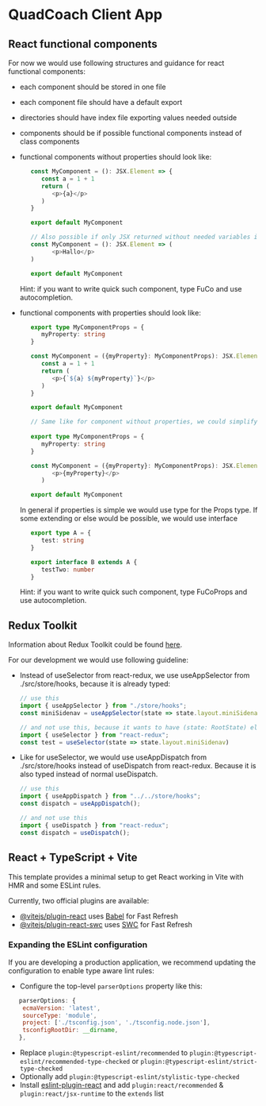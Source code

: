 # QuadCoach Client App

## React functional components
For now we would use following structures and guidance for react functional components:
- each component should be stored in one file
- each component file should have a default export
- directories should have index file exporting values needed outside
- components should be if possible functional components instead of class components
- functional components without properties should look like:
   ```typescript
      const MyComponent = (): JSX.Element => {
         const a = 1 + 1
         return (
            <p>{a}</p>
         )
      }

      export default MyComponent

      // Also possible if only JSX returned without needed variables inside      
      const MyComponent = (): JSX.Element => (
            <p>Hallo</p>
      )

      export default MyComponent
   ````

   Hint: if you want to write quick such component, type FuCo and use autocompletion.
- functional components with properties should look like:
   ```typescript
      export type MyComponentProps = {
         myProperty: string
      }

      const MyComponent = ({myProperty}: MyComponentProps): JSX.Element => {
         const a = 1 + 1
         return (
            <p>{`${a} ${myProperty}`}</p>
         )
      }

      export default MyComponent

      // Same like for component without properties, we could simplify if possible
      
      export type MyComponentProps = {
         myProperty: string
      }

      const MyComponent = ({myProperty}: MyComponentProps): JSX.Element => (
            <p>{myProperty}</p>
         )

      export default MyComponent
   ```

   In general if properties is simple we would use type for the Props type. If some extending or else would be possible, we would use interface

   ```typescript
      export type A = {
         test: string
      }

      export interface B extends A {
         testTwo: number
      }
   ```

   Hint: if you want to write quick such component, type FuCoProps and use autocompletion.

## Redux Toolkit
Information about Redux Toolkit could be found [here](https://redux-toolkit.js.org/introduction/getting-started).

For our development we would use following guideline:
- Instead of useSelector from react-redux, we use useAppSelector from ./src/store/hooks, because it is already typed:
   ```typescript
   // use this
   import { useAppSelector } from "./store/hooks";
   const miniSidenav = useAppSelector(state => state.layout.miniSidenav)

   // and not use this, because it wants to have (state: RootState) else it throws warning "Parameter 'state' implicitly has an 'any' type.ts(7006)" => less typing ;-)
   import { useSelector } from "react-redux";
   const test = useSelector(state => state.layout.miniSidenav) 
   ```
- Like for useSelector, we would use useAppDispatch from ./src/store/hooks instead of useDispatch from react-redux. Because it is also typed instead of normal useDispatch.
   ```typescript
   // use this
   import { useAppDispatch } from "../../store/hooks";
   const dispatch = useAppDispatch();

   // and not use this
   import { useDispatch } from "react-redux";
   const dispatch = useDispatch();
   ```

## React + TypeScript + Vite

This template provides a minimal setup to get React working in Vite with HMR and some ESLint rules.

Currently, two official plugins are available:

- [@vitejs/plugin-react](https://github.com/vitejs/vite-plugin-react/blob/main/packages/plugin-react/README.md) uses [Babel](https://babeljs.io/) for Fast Refresh
- [@vitejs/plugin-react-swc](https://github.com/vitejs/vite-plugin-react-swc) uses [SWC](https://swc.rs/) for Fast Refresh

### Expanding the ESLint configuration

If you are developing a production application, we recommend updating the configuration to enable type aware lint rules:

- Configure the top-level `parserOptions` property like this:

```js
   parserOptions: {
    ecmaVersion: 'latest',
    sourceType: 'module',
    project: ['./tsconfig.json', './tsconfig.node.json'],
    tsconfigRootDir: __dirname,
   },
```

- Replace `plugin:@typescript-eslint/recommended` to `plugin:@typescript-eslint/recommended-type-checked` or `plugin:@typescript-eslint/strict-type-checked`
- Optionally add `plugin:@typescript-eslint/stylistic-type-checked`
- Install [eslint-plugin-react](https://github.com/jsx-eslint/eslint-plugin-react) and add `plugin:react/recommended` & `plugin:react/jsx-runtime` to the `extends` list
